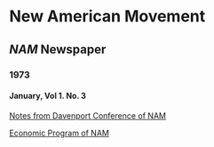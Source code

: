 # New American Movement

## _NAM_ Newspaper

### 1973

#### January, Vol 1. No. 3

[Notes from Davenport Conference of NAM](notes-from-davenport)

[Economic Program of NAM](economic-programs-of-nam)


